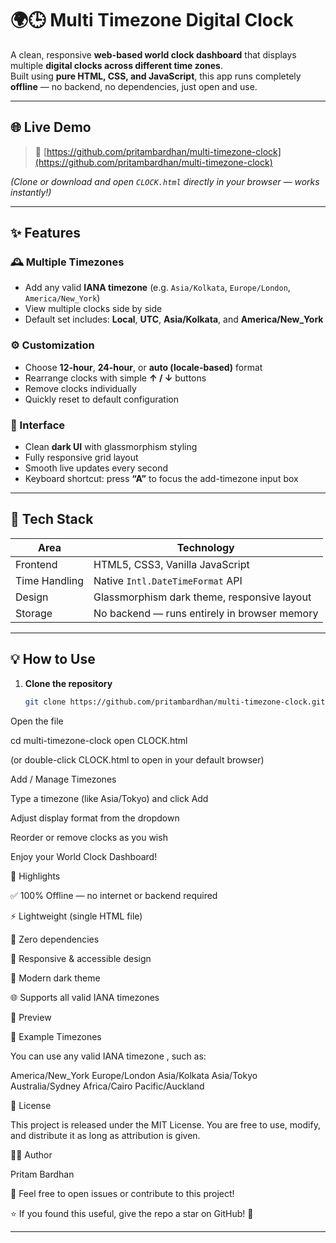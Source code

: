 # 🌍🕒 Multi Timezone Digital Clock

A clean, responsive **web-based world clock dashboard** that displays multiple **digital clocks across different time zones**.  
Built using **pure HTML, CSS, and JavaScript**, this app runs completely **offline** — no backend, no dependencies, just open and use.

---

## 🌐 Live Demo  
> 🔗 [https://github.com/pritambardhan/multi-timezone-clock](https://github.com/pritambardhan/multi-timezone-clock)

*(Clone or download and open `CLOCK.html` directly in your browser — works instantly!)*

---

## ✨ Features

### 🕰️ Multiple Timezones
- Add any valid **IANA timezone** (e.g. `Asia/Kolkata`, `Europe/London`, `America/New_York`)
- View multiple clocks side by side
- Default set includes: **Local**, **UTC**, **Asia/Kolkata**, and **America/New_York**

### ⚙️ Customization
- Choose **12-hour**, **24-hour**, or **auto (locale-based)** format  
- Rearrange clocks with simple **↑ / ↓** buttons  
- Remove clocks individually  
- Quickly reset to default configuration  

### 💎 Interface
- Clean **dark UI** with glassmorphism styling  
- Fully responsive grid layout  
- Smooth live updates every second  
- Keyboard shortcut: press **“A”** to focus the add-timezone input box

---

## 🧠 Tech Stack

| Area | Technology |
|------|-------------|
| Frontend | HTML5, CSS3, Vanilla JavaScript |
| Time Handling | Native `Intl.DateTimeFormat` API |
| Design | Glassmorphism dark theme, responsive layout |
| Storage | No backend — runs entirely in browser memory |

---

## 💡 How to Use

1. **Clone the repository**
   ```bash
   git clone https://github.com/pritambardhan/multi-timezone-clock.git

Open the file

cd multi-timezone-clock
open CLOCK.html


(or double-click CLOCK.html to open in your default browser)

Add / Manage Timezones

Type a timezone (like Asia/Tokyo) and click Add

Adjust display format from the dropdown

Reorder or remove clocks as you wish

Enjoy your World Clock Dashboard!

🧰 Highlights

✅ 100% Offline — no internet or backend required

⚡ Lightweight (single HTML file)

🧩 Zero dependencies

📱 Responsive & accessible design

🌙 Modern dark theme

🌐 Supports all valid IANA timezones

📸 Preview




🧾 Example Timezones

You can use any valid IANA timezone
, such as:

America/New_York
Europe/London
Asia/Kolkata
Asia/Tokyo
Australia/Sydney
Africa/Cairo
Pacific/Auckland

📜 License

This project is released under the MIT License.
You are free to use, modify, and distribute it as long as attribution is given.

👨‍💻 Author

Pritam Bardhan


📧 Feel free to open issues or contribute to this project!

⭐ If you found this useful, give the repo a star on GitHub! 🌟


---


